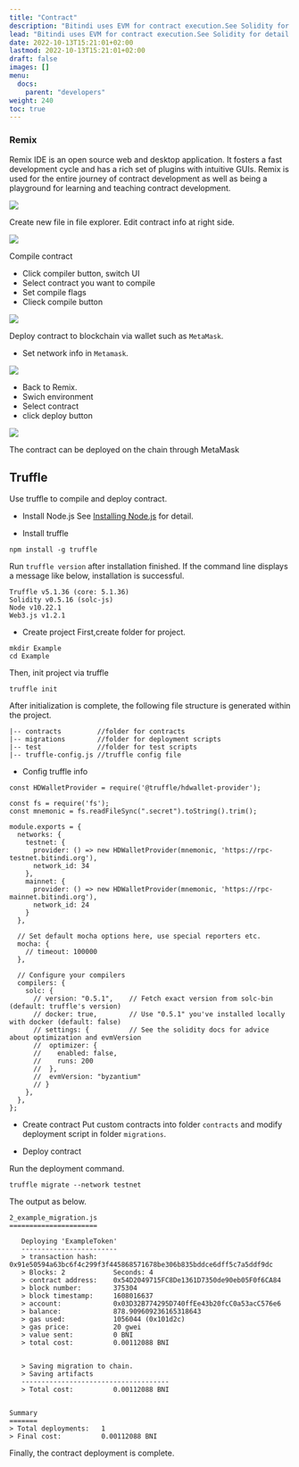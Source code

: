 ```yaml
---
title: "Contract"
description: "Bitindi uses EVM for contract execution.See Solidity for detail."
lead: "Bitindi uses EVM for contract execution.See Solidity for detail."
date: 2022-10-13T15:21:01+02:00
lastmod: 2022-10-13T15:21:01+02:00
draft: false
images: []
menu:
  docs:
    parent: "developers"
weight: 240
toc: true
---
```


### Remix

Remix IDE is an open source web and desktop application. It fosters a fast development cycle and has a rich set of plugins with intuitive GUIs. Remix is used for the entire journey of contract development as well as being a playground for learning and teaching contract development.

![](https://github.com/bitindi/bitindi/blob/main/assets/images/remix1.jpg?raw=true)

Create new file in file explorer. Edit contract info at right side.

![](https://github.com/bitindi/bitindi/blob/main/assets/images/remix2.jpg?raw=true)

Compile contract

- Click compiler button, switch UI
- Select contract you want to compile
- Set compile flags
- Clieck compile button

![](https://github.com/bitindi/bitindi/blob/main/assets/images/remix3.jpg?raw=true)

Deploy contract to blockchain via wallet such as `MetaMask`.

- Set network info in `Metamask`.

![](https://github.com/bitindi/bitindi/blob/main/assets/images/meta.png?raw=true)


- Back to Remix.
- Swich environment
- Select contract
- click deploy button

![](https://github.com/bitindi/bitindi/blob/main/assets/images/remix4.jpg?raw=true)

The contract can be deployed on the chain through MetaMask

## Truffle
Use truffle to compile and deploy contract.

- Install Node.js See [Installing Node.js](https://nodejs.org/en/download/package-manager/) for detail.

- Install truffle

```
npm install -g truffle
```
Run `truffle version` after installation finished. If the command line displays a message like below, installation is successful.

```
Truffle v5.1.36 (core: 5.1.36)
Solidity v0.5.16 (solc-js)
Node v10.22.1
Web3.js v1.2.1
```

- Create project
First,create folder for project.

```
mkdir Example
cd Example
```

Then, init project via truffle

```
truffle init
```

After initialization is complete, the following file structure is generated within the project.

```
|-- contracts         //folder for contracts
|-- migrations        //folder for deployment scripts
|-- test              //folder for test scripts
|-- truffle-config.js //truffle config file
```
- Config truffle info

```
const HDWalletProvider = require('@truffle/hdwallet-provider');

const fs = require('fs');
const mnemonic = fs.readFileSync(".secret").toString().trim();

module.exports = {
  networks: {
    testnet: {
      provider: () => new HDWalletProvider(mnemonic, 'https://rpc-testnet.bitindi.org'),
      network_id: 34
    },
    mainnet: {
      provider: () => new HDWalletProvider(mnemonic, 'https://rpc-mainnet.bitindi.org'),
      network_id: 24
    }
  },

  // Set default mocha options here, use special reporters etc.
  mocha: {
    // timeout: 100000
  },

  // Configure your compilers
  compilers: {
    solc: {
      // version: "0.5.1",    // Fetch exact version from solc-bin (default: truffle's version)
      // docker: true,        // Use "0.5.1" you've installed locally with docker (default: false)
      // settings: {          // See the solidity docs for advice about optimization and evmVersion
      //  optimizer: {
      //    enabled: false,
      //    runs: 200
      //  },
      //  evmVersion: "byzantium"
      // }
    },
  },
};
```

- Create contract Put custom contracts into folder `contracts` and modify deployment script in folder `migrations`.

- Deploy contract

Run the deployment command.

```
truffle migrate --network testnet
```

The output as below.

```
2_example_migration.js
======================

   Deploying 'ExampleToken'
   ------------------------
   > transaction hash:    0x91e50594a63bc6f4c299f3f445868571678be306b835bddce6dff5c7a5ddf9dc
   > Blocks: 2            Seconds: 4
   > contract address:    0x54D2049715FC8De1361D7350de90eb05F0f6CA84
   > block number:        375304
   > block timestamp:     1608016637
   > account:             0x03D32B774295D740ffEe43b20fcC0a53acC576e6
   > balance:             878.909609236165318643
   > gas used:            1056044 (0x101d2c)
   > gas price:           20 gwei
   > value sent:          0 BNI
   > total cost:          0.00112088 BNI


   > Saving migration to chain.
   > Saving artifacts
   -------------------------------------
   > Total cost:          0.00112088 BNI


Summary
=======
> Total deployments:   1
> Final cost:          0.00112088 BNI
```

Finally, the contract deployment is complete.
